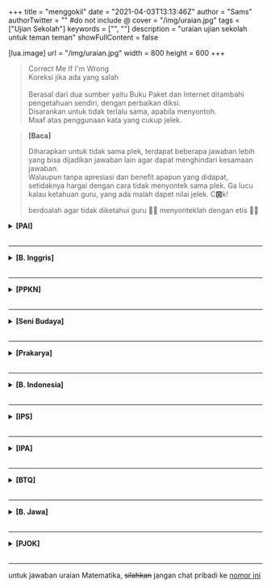 +++
title = "menggokil"
date = "2021-04-03T13:13:46Z"
author = "Sams"
authorTwitter = "" #do not include @
cover = "/img/uraian.jpg"
tags = ["Ujian Sekolah"]
keywords = ["", ""]
description = "uraian ujian sekolah untuk teman teman"
showFullContent = false

[lua.image]
url = "/img/uraian.jpg"
width = 800
height = 600
+++
> Correct Me If I'm Wrong<br>
> Koreksi jika ada yang salah<br><br>
> Berasal dari dua sumber yaitu Buku Paket dan Internet ditambahi pengetahuan sendiri, dengan perbaikan diksi.<br>
> Disarankan untuk tidak terlalu sama, apabila menyontoh.<br>
> Maaf atas penggunaan kata yang cukup jelek.

> <b>[Baca]</b>
>
> Diharapkan untuk tidak sama plek, terdapat beberapa jawaban lebih yang bisa dijadikan jawaban lain agar dapat menghindari kesamaan jawaban. <br>
> Walaupun tanpa apresiasi dan benefit apapun yang didapat, setidaknya hargai dengan cara tidak menyontek sama plek. Ga lucu kalau ketahuan guru, yang ada malah dapet nilai jelek. C🅾️k! 
>
> berdoalah agar tidak diketahui guru 🙏🏿
> menyonteklah dengan etis 👊🏿

<details>
<summary><b>[PAI]</b></summary>
<br>
1. Allah akan memberikan kepada orang orang yang beriman pahala yang besar<br><br><hr>
2. Hikmah Iman kepada rasul, yaitu :<br>
A. Menjadikan rasul sebagai suri teladan dalam hidup<br>
B. Mencintai rasul dengan cara mengikuti dan mengamalkan ajarannya<br>
C. Dengan beriman kepada rasul, maka makin sempurna imannya<br>
D. Mendorong diri untuk melakukan kebaikan-kebaikan
<blockquote>
Alternatif jawaban :<br>
> Menyadari bahwa hakikat dirinya adalah makhluk (ciptaan) Allah<br>
> Menegakkan agama Allah Ta’ala dengan syariat yang diajarkannya <br>
> Terdorong untuk menjadikan rasul-rasul Allah contoh dalam menjalankan hidup<br><br> 
</blockquote>
3. tiga syarat diterimanya amal sholeh, antara lain :<br>
A. Beriman dan bertaqwa<br>
B. Melakukan dengan ikhlas<br>
C. Mengikuti dan melaksanakan ajaran Rasulallah<br><br><hr>
4. Sebesar 10% dari hasil pertanian sesuai dengan ketentuan untuk sawah yang memanfaatkan air hujan sebagai sumber air, dalam hal ini jumlahnya sebesar 150 kg<br><br><hr>
5. Demak merupakan kerajaan Islam pertama di Pulau Jawa. Di samping sebagai pusat pemerintahan, demak sekaligus pusat penyebaran agama Islam di Pulau Jawa. Salah satu rintangan para wali adalah masih kuatnya pengaruh Hindu dan Buddha di Demak pada waktu itu. Pada akhirnya Islam dapat diterima melalui pendekatan dengan dakwah melalui adat atau budaya yang ada. Untuk itu setiap tanggal 10 dzulhijjah Umat Islam memperingati Hari Raya Idul Adha dengan melaksanakan sholat Ied, penyembelihan hewan kemudian dilanjutkan dengan Grebeg Besar Demak. Pada waktu itu, di Masjid Agunh Demak diselenggarakan keramaian yang disisipi syair syair Islam<br>
</details>
<br><hr>

<details>
<summary><b>[B. Inggris]</b></summary>
<br>
1. No, it does not. They are invertebrate animals. This means that unlike fish or people, they have no backbones. In fact, they have no bones at all<br><br><hr>
2. Because they are made almost entirely of water<br><br><hr>
3. Explain to the readers about jellyfish in general<br><br><hr>
4. Salt water, fresh water, tropical seas, and icy waters near the south and north poles<br><br><hr>
5. Jellyfish
</details>
<br><hr>

<details>
<summary><b>[PPKN]</b></summary>
<br>
1. Rumusan dasar negara yang diajukan oleh Soepomo, antara lain :<br>
A. Persatuan<br>
B. Kekeluargaan<br>
C. Keseimbangan lahir dan batin<br>
D. Musyawarah<br>
E. Keadilan rakyat<br><br><hr>
2. Empat pokok pikiran pembukaaan UUD 1945, yaitu :<br>
A. Pokok pikiran pertama, negara melindungi segenap bangsa Indonesia dan seluruh tumpah darah Indonesia dengan berdasar atas persatuan. <br><br>
Pokok pikiran pertama menegaskan bahwa negara mengatasi segala macam paham golongan dan paham individualistis, serta penyelenggara negara dan setiap warga negara wajib mengutamakan kepentingan negara di atas kepentingan golongan atau individu<br><br>
B. Pokok pikiran kedua, negara hendak mewujudkan keadilan sosial bagi seluruh rakyat Indonesia. <br><br>
Pokok pikiran kedua memiliki makna bahwasanya penyelenggara negara dapat menentukan jalan serta aturan yang harus dilaksanakan menurut Undang Undang Dasar untuk mencapai tujuan memajukan kesejahteraan umum yang berkeadilan<br><br>
C. Pokok pikiran ketiga, negara yang berkedaulatan rakyat, berdasarkan atas kerakyatan dan permusyawaratan/perwakilan. <br><br>
Pokok pikiran ketiga menyatakan bahwa kedaulatan berada di tangan masyarakat. Serta pokok pikiran ini sesuai dengan masyarakat Indonesia yang mengedepankan musyawarah untuk mufakat dalam penyelesaian masalah<br><br>
D. Pokok pikiran keempat, negara berdasarkan atas Ketuhanan Yang Maha Esa, menurut dasar kemanusiaan yang adil dan beradab.<br><br>
Pokok pikiran keempat menegaskan ketakwaan terhadap tuhan, serta menjunjung tinggi martabat manusia atau nilai kemanusiaan yang luhur<br><br><hr>
3. Empat pengertian teori kedaulatan, yaitu :<br>
A. Teori Kedaulatan Tuhan<br>
Teori kedaulatan Tuhan merupakan teori kedaulatan yang mengajarkan bahwa negara atau pemerintah mendapat kekuasaan tertinggi dari Tuhan, kekuasaan yang berasal dari Tuhan itu diberikan kepada tokoh tokoh terpilih yang menjadi pemimpin negara dan berperan selaku wakil Tuhan di dunia<br><br>
B. Teori Kedaulatan Raja<br>
Teori Kedaulatan Raja adalah teori yang mengajarkan bahwa kekuasaan tertinggi dalam suatu negara berada di tangan Raja<br><br>
C. Teori Kedaulatan Negara<br>
Teori kedaulatan negara adalah teori yang mengajarkan bahwa kekuasaan tertinggi berada di suatu negara, timbul bersamaan dengan berdirinya suatu negara, hukum dan konstitusi lahir menurut kehendak negara dan diabdikan kepada kepentingan negara<br><br>
D. Teori Kedaulatan Rakyat<br>
Teori kedaulatan rakyat adalah teori yang beranggapan bahwa kekuasaan tertinggi berada di tangan rakyat dan terbentuk atas perjanjian masyarakat, serta memberikan sebagian kekuasaan kepada penguasa yang terpilih dengan melindungi hak hak Rakyat
<blockquote>
Alternatif jawaban :<br>
> Teori Kedaulatan Hukum<br>
Teori Kedaulatan Hukum adalah teori yang mengajarkan bahwa hukum merupakan kekuasaan tertinggi, kekuasaan pemerintah berasal dari hukum dan hukum yang membimbing kekuasaan pemerintah
</blockquote>
4. Menurut saya teori kedaulatan rakyat sesuai dengan Bangsa Indonesia. Pemilu, Lembaga perwakilan rakyat, badan majelis pengawal pemerintah, dan susunan kekuasaan majelis berdasarkan UU merupakan perwujudan dari ajaran teori kedaulatan rakyat. Pemilu sendiri merupakan perwujudan kekuasaan rakyat yang memilih pemegang kekuasaan. Lembaga perwakilan rakyat serta badan majelis pengawal pemerintah yang memberikan hak hak rakyat sebagai pemegang kekuasaan tertinggi. Kemudian, susunan kekuasaan majelis yang berdasarkan UU adalah perwujudan dari perjanjian masyarakat yang merupakan dasar teori ini<br><br><hr>
5. Salah satu hal yang bisa dilakukan untuk bela negara sebagai generasi muda dalam kehidupan sehari hari adalah dengan cara menumbuhkan keaktifan dalam berperan aktif untuk mewujudkan kemajuan bangsa dan negara<br><br>
</details>
<br><hr>

<details>
<summary><b>[Seni Budaya]</b></summary>
<br>
1. Lima alat musik ritmis, antara lain :<br>
A. Konga<br>
B. Marakas<br>
C. Tamborin<br>
D. Drum<br>
E. Triangle
<blockquote>
Alternatif jawaban :<br>
> Ketipung <br>
> Tifa <br>
> Rebana <br>
> Kastanyet <br>
> Djembe <br>
</blockquote>
2. Ciri ciri musik pop, yaitu :<br>
A. Memiliki melodi yang mudah dicerna<br>
B. Memiliki lirik dengan kata-kata sederhana dan mudah dipahami<br>
C. Memiliki harmoni yang tidak terlalu rumit, namun memiliki tempo yang cukup bervariasi<br>
D. Alat musik yang biasanya digunakan untuk jenis musik pop antara lain gitar, bass, piano, drum dan keyboard
<blockquote>
Alternatif jawaban :<br>
> Mudah dikombinasikan dengan genre musik yang lain dan menghasilkan genre baru yang lebih segar<br>
> Terkadang lirik lagu pop disesuaikan dengan isu atau tren yang sedang populer<br>
</blockquote>
3. Lima tema dalam karya seni rupa murni, yaitu :<br>
A. Hubungan manusia dengan dirinya<br>
B. Hubungan manusia dengan manusia lain<br>
C. Hubungan manusia dengan alam sekitar<br>
D. Hubungan manusia dengan aktifitasnya <br>
E. Hubungan manusia dengan imajinasinya<br><br><hr>
4. Lima teknik dalam membuat patung, yaitu :<br>
A. Teknik pahat, yaitu mengurangi bahan menggunakan alat pahat<br>
B. Teknik butsir, yaitu membentuk benda dengan mengurangi dan menambah benda<br>
C. Teknik cor, yaitu membuat karya seni dengan membuat alat cetakan, kemudian dituangkan bahan berupa semen, gips, dan bahan sebagainya sehingga menghasilkan bentuk yang diinginkan<br>
D. Teknik cetak, yaitu membuat karya seni dengan cara membuat cetakan terlebih dahulu<br>
E. Teknik Assembling (merakit) adalah membuat sambungan dari beberapa material seperti besi, logam, kertas, kayu maupun tekstil. Bisa disambung dengan cara las listrik atau dengan lem untuk mendapatkan bentuk tertentu<br><br><hr>
5. Lima bahan alam dan buatan dalam membuat seni grafis cetak tinggi, antara lain :<br><br>
Bahan alam,<br>
A. Batang daun pisang<br>
B. Kulit pohon<br>
C. Daun<br>
D. Buah <br>
E. Kayu<br><br>
Bahan buatan,<br>
A. Aluminium <br>
B. Cat minyak<br>
C. Tinta<br>
D. Kertas karton <br>
E. Kertas gambar<br><br>
</details>
<br><hr>

<details>
<summary><b>[Prakarya]</b></summary>
<br>
catatan: aku kurang dapat memahami soal nomor 1, kemungkinan soal memang tidak jelas/lengkap. Asumsikan saja soal mengenai "Serat alam yang terdapat di Indonesia" <br><br>
1. Beberapa serat alam yang terdapat di Indonesia, antara lain :<br>
A. Serat sutra dari kepompong ulat sutra (Hewan)<br>
B. Serat wol dari bulu domba (Hewan)<br>
C. Serat ilalang dari rumput ilalang (Tumbuhan)<br>
D. Serat pelepah pisang dari pelepah pisang (Tumbuhan)
<blockquote>
Alternatif jawaban :<br>
> Serat serabut kelapa dari buah kelapa (Tumbuhan)<br>
> Serat eceng gondok dari eceng gondok (Tumbuhan) <br>
</blockquote>
2. Empat fungsi utama kemasan yaitu :<br>
A. Menjual produk<br>
Produk yang dikemas nilai jualnya lebih tinggi dari pada produk yang tidak dikemas. Selain itu kemasan yang menarik dapat menambah daya tarik pembeli<br><br>
B. Melindungi produk<br>
Kemasan dapat melindungi produk dari hal yang dapat terjadi di luar kemasan, seperti panas, kelembapan udara, oksigen, benturan, dan hal lainnya yang dapat merusak dan menurunkan kualitas produk<br><br>
C. Memudahkan penggunaan produk<br>
Dengan adanya kemasan, produk dapat dikemas dengan rapi dalam satu kemasan. Serta dapat memudahkan penggunaan produk itu sendiri <br><br>
D. Menambahkan keindahan tampilan produk<br>
Produk yang dikemas akan memberikan kesan keindahan dan menarik<br><br>
<blockquote>
Alternatif jawaban :<br>
> Sebagai identitas produk<br>
dalam hal ini kemasan dapat digunakan sebagai alat komunikasi dan informasi kepada konsumen melalui label yang terdapat pada kemasan<br><br>
> Mewadahi produk<br>
Mewadahi produk selama distribusi dari produsen hingga ke konsumen, agar produk tidak tercecer, terutama untuk cairan, pasta, atau butiran<br><br>
> Memberikan nilai berbeda<br>
Memberikan nilai yang berbeda dari produk serupa sehingga dapat meningkatkan daya tarik calon pembeli
</blockquote>
3.

![makanan](/img/makanan.jpg)

<hr>
4. Hidroponik adalah salah satu metode dalam budidaya menanam dengan memanfaatkan air tanpa menggunakan media tanah dengan menekankan pada pemenuhan kebutuhan hara nutrisi bagi tanaman<br><br><hr>
5. Tiga bagian bagian dasar rumah, yaitu :<br>
A. Bagian Bawah/Dasar Rumah<br>
- Lantai<br><br>
B. Bagian Tengah/Ruangan Rumah<br>
- Dinding<br>
- Pintu  <br>
- Ruangan/Kamar<br><br>
C. Bagian Atas/Penutup Rumah<br>
- Atap<br>
</details>
<br><hr>

<details>
<summary><b>[B. Indonesia]</b></summary>
<br>
1. A. Simpulan cerita tersebut adalah setiap manusia pasti menemui masalah di dalam kehidupannya. Bagaimana cara mengatasi masalah tersebut tergantung manusia itu sendiri. Manusia itu sendiri yang menentukan mau menjadi lebih lemah, lebih baik, lebih kuat, atau menjadi sesuatu yang baru<br><br>
B. Hal hal yang terjadi menimpa kita. Akan tetapi, kitalah yang menentukan akan jadi apa<br><br><hr>
2. Mikir sendiri coy, cuman bikin pantun🙊<br>

[https://kuncitts.com/rima-kata.php](https://kuncitts.com/rima-kata.php) <br>
web itu bakal berguna buat cari kosa kata yang akhirannya sama (rima) <br><br>
Burung berkicau di pagi hari<br>
Seakan mengucapkan salam kepada kita<br>
...<br>
...<br><br><hr>
3. Ide pokok paragraf pertama adalah atlet atlet Indonesia meraih prestasi di Asian Games 2018<br><br>
Ide pokok padahal kedua adalah atlet atlet Indonesia masuk 10 besar, melebihi target yang dibebankan pemerintah<br><br><hr>
4. A. Watak agus adalah pemarah<br>
B. Kita tidak boleh main hakim sendiri dan menyalahkan orang lain tanpa bukti yang pasti<br><br><hr>
5. Karang sendiri coy, cuman teks deskripsi kok🐧
</details>
<br><hr>

<details>
<summary><b>[IPS]</b></summary>
<br>
1. Batas batas benua asia, antara lain :<br>
A. Sebelah utara berbatasan dengan Samudra Arktik <br>
B. Sebelah timur berbatasan dengan Samudra Pasifik dan selat bering <br>
C. Sebelah selatan berbatasan dengan Samudra Hindia<br>
D. Sebelah barat berbatasan dengan Laut Tengah, Laut Merah, Laut Kaspia, Laut Hitam, Laut Tengah, Selat Bosporus, Selat Dardanella, Terusan Suez, Pegunungan Ural dan Benua Eropa<br><br><hr>
2. Globalalisasi dalam bidang IPTEK membawa pengaruh besar dalam kemajuan IPTEK yang memberikan kemudahan dan kenyamanan bagi kehidupan manusia. Mulai dari kemudahan mencari sumber informasi dari teknologi Internet, mudahnya berkomunikasi dengan teman menggunakan teknologi atau media sosial, bahkan sampai membawa pengaruh yang menghasilkan teknologi komputer, handphone, siaran televisi, serta satelit telah mempercepat alira informasi menembus batas dunia<br><br><hr>
3. Sepuluh jenis subsektor dalam ekonomi kreatif yang berkembang di Indonesia, yaitu :<br>
A. Aplikasi dan pengembangan permainan<br>
B. Arsitektur<br>
C. Desain produk<br>
D. Fashion<br>
E. Desain interior<br>
F. Desain komunikasi visual<br>
G. Seni pertunjukan<br>
H. Film, animasi, dan video<br>
I. Fotografi<br>
J. Kriya<br>
<blockquote>
Alternatif jawaban :<br>
> Kuliner<br>
> Music<br>
> Periklanan<br>
> Penerbitan<br>
> Seni rupa<br>
> Televise dan radio
</blockquote>
4. Pemilu tahun 1955 merupakan pemilu pertama di Indonesia, rakyat telah menggunakan hak pilihnya untuk memilih wakil wakil mereka. Keberhasilan pemilu tahun 1955 menandakan telah berjalannya demokrasi di tangan masyarakat. <br><br>
Pemilu tahun 1955 dilaksanakan dalam 2 tahap. Tahap pertama adalah untuk memilih anggota DPR yang berjumlah 250 orang, tahap kedua adalah untuk memilih anggota Dewan Konstintuante yang akan bertugas untuk membuat Undang Undang Dasar yang tetap sebagai pengganti UUD Sementara 1950<br><br><hr>
5. Alasan dikeluarkannya Dekrit Presiden 5 Juli 1959 adalah karena kegagalan Dewan Konstintuante dalam menyusun UUD sebagai Pengganti UUDS 1950 yang disebabkan perbedaan pandangan tentang dasar negara
</details>
<br><hr>

<details>
<summary><b>[IPA]</b></summary>
<br>
1. Benar. Artikel tersebut membahas hubungan antara tekanan dengan peredaran darah. Tekanan zat cair tidak hanya terjadi pada tumbuhan, melainkan juga terjadi pada manusia yang biasa disebut tekanan pada peredaran darah<br><br><hr>
2. Benar. Tekanan darah pada peredaran darah berdasarkan prinsip hukum Pascal, dikarenakan sistem peredaran darah terjadi di pembuluh darah yang merupakan ruangan tertutup sehingga darah bisa mengalir ke seluruh tubuh. Hal ini sesuai dengan hukum Pascal, yang di mana bunyi hukumnya sendiri adalah  tekanan yang diberikan oleh cairan dalam ruang tertutup selalu diteruskan ke segala arah dengan sama besar<br><br><hr>
3. Benar. Jantung dapat memompa darah ke seluruh tubuh karena otot jantung. Saat otot jantung berkontraksi maka darah akan mendapatkan dorongan untuk keluar dari jantung melalui pembuluh aorta, yang disebut tekanan darah sistol. Sedangkan saat otot jantung berelaksasi, maka darah akan mendapatkan dorongan untuk masuk ke dalam serambi melalui pembuluh vena, disebut dengan tekanan darah diastol. Agar kestabilan tekanan darah tetap terjaga, maka pembuluh darah harus terisi penuh oleh darah. Apabila terjadi kehilangan darah, maka tekanan darah akan berkurang yang terjadi karena darah tidak dapat mengalir ke seluruh tubuh<br><br><hr>
4. Benar. Dalam mengukur tekanan darah dapat menggunakan alat tensimeter dengan mengukur tekanan sistol dan diastol. Tekanan darah normal berkisar 120/80 mmHg, angka 120 menunjukkan tekanan darah sistol sedangkan angka 80 menunjukkan tekanan darah diastol<br><br><hr>
5. Salah. Memang hipertensi terjadi karena pembuluh darah menyempit disebabkan adanya plak yang mengganggu aliran darah, sehingga jantung bekerja lebih keras untuk memompa darah. Akan tetapi dampak yang terjadi apabila mengalami hipertensi adalah stroke, dikarenakan kuatnya tekanan dari pompa jantung terhadap dinding pembuluh darah yang dapat menyebabkan stroke. Dampak pusing, mudah letih, dan kehilangan keseimbangan karena kurang asupan oksigen pada otak terjadi pada penderita hipotensi atau darah rendah
</details>
<br><hr>

<details>
<summary><b>[BTQ]</b></summary>
<br>
1. Dalam Al Qur'an terdapat 5 bacaan ghorib, antara lain :<br>
A. Imalah<br>
B. Saktah<br>
C. Isymam<br>
D. Tashil<br>
E. Naql<br><br><hr>
2. Apabila memiringkan bacaan fathah kepada kasroh adalah dengan membaca bacaan ghorib Imalah<br><br><hr>
3. Lima hukum bacaan mad, yaitu :<br>
A. Mad lazim mutsaqqal kilmi<br>
B. Mad lazim mukhaffaf kilmi<br>
C. Mad lazim mutsaqqal harfi<br>
D. Mad lazim mukhaffaf harfi<br>
E. Mad ‘arid lissukun<br>
<blockquote>
Alternatif jawaban :<br>
> Mad jaiz munfashil<br>
> Mad wajib muttashil<br>
> Mad farqi<br>
> Mad badal<br>
> Mad ‘iwad<br>
> Mad shilah<br>
</blockquote>
4. hukum lam jalalah tafkhim terdapat pada kalimat  هُوَ اللّٰهُ, yang disebabkan adanya huruf berharakat fathah sebelum lafadz Allah<br>

![lam jalalah tafkhim](/img/lam.jpg)
<hr>
5. apabila terdapat mad thobii bertemu dengan hamzah dalam satu kata. maka hukum bacaan tersebut dalam hukum mad wajib muttashil
</details>
<br><hr>

<details>
<summary><b>[B. Jawa]</b></summary>
<br>
belum ujian, pasti segera diupdate apabila sudah selesai. 
</details>
<br><hr>

<details>
<summary><b>[PJOK]</b></summary>
<br>
belum ujian, pasti segera diupdate apabila sudah selesai. 
</details>
<br><hr>
untuk jawaban uraian Matematika, <strike>silahkan</strike> jangan chat pribadi ke <a href="https://wa.me/6282133059366"> nomor ini</a><br>